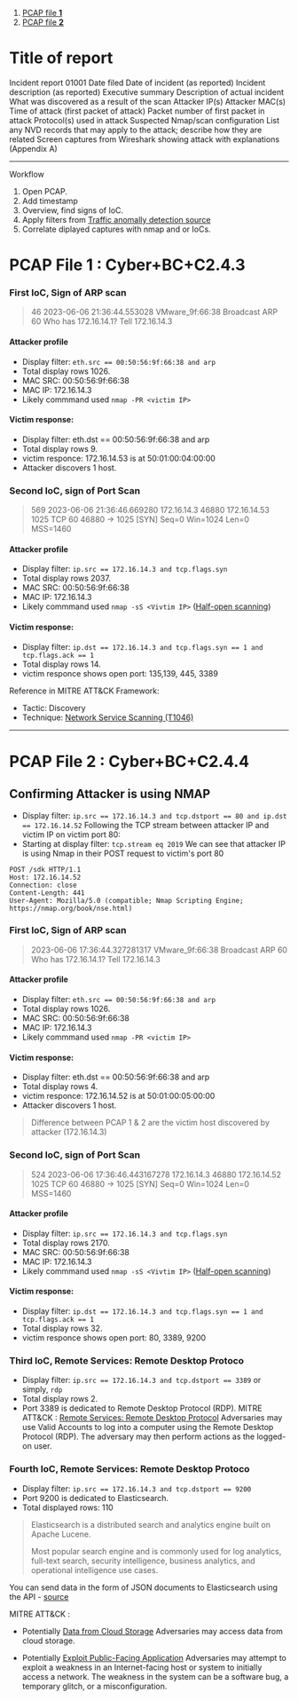 
1. [PCAP file **1**](#pcap-file-1--cyberbcc243)
2. [PCAP file **2**](#pcap-file-2--cyberbcc244)

# Title of report

Incident report 01001
Date filed
Date of incident (as reported)
Incident description (as reported)
Executive summary
Description of actual incident
What was discovered as a result of the scan
Attacker IP(s)
Attacker MAC(s)
Time of attack (first packet of attack)
Packet number of first packet in attack
Protocol(s) used in attack
Suspected Nmap/scan configuration
List any NVD records that may apply to the attack; describe how they are related
Screen captures from Wireshark showing attack with explanations (Appendix A)

---

Workflow

1. Open PCAP.
2. Add timestamp
3. Overview, find signs of IoC.
4. Apply filters from [Traffic anomally detection source](https://github.com/FredericGariepy/LighthouseLabs/blob/main/PKM/W2/D4/Traffic%20Anomaly%20Detection%20with%20Wireshark%20White%20Box.md)
5. Correlate diplayed captures with nmap and or IoCs.


# PCAP File 1 : Cyber+BC+C2.4.3
### First IoC, Sign of ARP scan
> 46	2023-06-06 21:36:44.553028	VMware_9f:66:38		Broadcast		ARP	60	Who has 172.16.14.1? Tell 172.16.14.3

#### Attacker profile 
- Display filter: `eth.src == 00:50:56:9f:66:38 and arp`
- Total display rows 1026. 
- MAC SRC:  00:50:56:9f:66:38
- MAC IP: 172.16.14.3
- Likely commmand used `nmap -PR <victim IP>`

#### Victim response:
- Display filter: eth.dst == 00:50:56:9f:66:38 and arp
- Total display rows 9.
- victim responce: 172.16.14.53 is at 50:01:00:04:00:00
- Attacker discovers 1 host.

### Second IoC, sign of Port Scan
> 569	2023-06-06 21:36:46.669280	172.16.14.3	46880	172.16.14.53	1025	TCP	60	46880 → 1025 [SYN] Seq=0 Win=1024 Len=0 MSS=1460

#### Attacker profile 
- Display filter: `ip.src == 172.16.14.3 and tcp.flags.syn`
- Total display rows 2037. 
- MAC SRC:  00:50:56:9f:66:38
- MAC IP: 172.16.14.3
- Likely commmand used `nmap -sS <Vivtim IP>` ([Half-open scanning](https://nmap.org/book/man-port-scanning-techniques.html))

#### Victim response:
- Display filter: `ip.dst == 172.16.14.3 and tcp.flags.syn == 1 and tcp.flags.ack == 1`
- Total display rows 14.
- victim responce shows open port: 135,139, 445, 3389

Reference in MITRE ATT&CK Framework:
- Tactic: Discovery
- Technique: [Network Service Scanning (T1046)](https://attack.mitre.org/techniques/T1046/)
---
# PCAP File 2 : Cyber+BC+C2.4.4

## Confirming Attacker is using NMAP
- Display filter: `ip.src == 172.16.14.3 and tcp.dstport == 80 and ip.dst == 172.16.14.52`
Following the TCP stream between attacker IP and victim IP on victim port 80:
- Starting at display filter: `tcp.stream eq 2019`
We can see that attacker IP is using Nmap in their POST request to victim's port 80
```
POST /sdk HTTP/1.1
Host: 172.16.14.52
Connection: close
Content-Length: 441
User-Agent: Mozilla/5.0 (compatible; Nmap Scripting Engine; https://nmap.org/book/nse.html)
```

### First IoC, Sign of ARP scan
> 2023-06-06 17:36:44.327281317	VMware_9f:66:38		Broadcast		ARP	60	Who has 172.16.14.1? Tell 172.16.14.3

#### Attacker profile 
- Display filter: `eth.src == 00:50:56:9f:66:38 and arp`
- Total display rows 1026. 
- MAC SRC:  00:50:56:9f:66:38
- MAC IP: 172.16.14.3
- Likely commmand used `nmap -PR <victim IP>`

#### Victim response:
- Display filter: eth.dst == 00:50:56:9f:66:38 and arp
- Total display rows 4.
- victim responce: 172.16.14.52 is at 50:01:00:05:00:00
- Attacker discovers 1 host.
> Difference between PCAP 1 & 2 are the victim host discovered by attacker (172.16.14.3)

### Second IoC, sign of Port Scan
> 524	2023-06-06 17:36:46.443167278	172.16.14.3	46880	172.16.14.52	1025	TCP	60	46880 → 1025 [SYN] Seq=0 Win=1024 Len=0 MSS=1460

#### Attacker profile 
- Display filter: `ip.src == 172.16.14.3 and tcp.flags.syn`
- Total display rows 2170. 
- MAC SRC:  00:50:56:9f:66:38
- MAC IP: 172.16.14.3
- Likely commmand used `nmap -sS <Vivtim IP>` ([Half-open scanning](https://nmap.org/book/man-port-scanning-techniques.html))

#### Victim response:
- Display filter: `ip.dst == 172.16.14.3 and tcp.flags.syn == 1 and tcp.flags.ack == 1`
- Total display rows 32.
- victim responce shows open port: 80, 3389, 9200

### Third IoC, Remote Services: Remote Desktop Protoco

- Display filter: `ip.src == 172.16.14.3 and tcp.dstport == 3389` or simply, `rdp`
- Total display rows 2.
- Port 3389 is dedicated to Remote Desktop Protocol (RDP).
MITRE ATT&CK : [Remote Services: Remote Desktop Protocol](https://attack.mitre.org/techniques/T1021/001/)
Adversaries may use Valid Accounts to log into a computer using the Remote Desktop Protocol (RDP).
The adversary may then perform actions as the logged-on user.

### Fourth IoC, Remote Services: Remote Desktop Protoco

- Display filter: `ip.src == 172.16.14.3 and tcp.dstport == 9200`
- Port 9200 is dedicated to Elasticsearch.
- Total displayed rows: 110
> Elasticsearch is a distributed search and analytics engine built on Apache Lucene. 
>
> Most popular search engine and is commonly used for log analytics, full-text search, security intelligence, business analytics, and operational intelligence use cases.

You can send data in the form of JSON documents to Elasticsearch using the API - [source](https://aws.amazon.com/what-is/elasticsearch/)

MITRE ATT&CK :
- Potentially [Data from Cloud Storage](https://attack.mitre.org/techniques/T1530/)
Adversaries may access data from cloud storage.

- Potentially [Exploit Public-Facing Application](https://attack.mitre.org/techniques/T1190/)
Adversaries may attempt to exploit a weakness in an Internet-facing host or system to initially access a network. The weakness in the system can be a software bug, a temporary glitch, or a misconfiguration.


<!--
# References
Gariepy, F. (2024). Understanding Network Security. Github. https://github.com/FredericGariepy/LighthouseLabs/blob/main/PKM/W2/D4/Traffic%20Anomaly%20Detection%20with%20Wireshark%20White%20Box.md
-->
